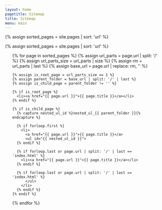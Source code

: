 ```yaml
---
layout: home
pagetitle: Sitemap
title: Sitemap
menu: main
---
```

<!-- {% for page in site.pages | where_exp: 'page', 'page.title' | sort: 'page.url' %}
  [{{ page.title }}]({{ site.url }}{{ page.url | remove: "index.html" }})
{% endfor %} -->
{% assign sorted_pages = site.pages | sort: 'url' %}

{% assign sorted_pages = site.pages | sort: 'url' %}

<ul>
  {% for page in sorted_pages %}
    {% assign url_parts = page.url | split: '/' %}
    {% assign url_parts_size = url_parts | size %}
    {% assign rm = url_parts | last %}
    {% assign base_url = page.url | replace: rm, '' %}
    
    {% assign is_root_page = url_parts_size == 1 %}
    {% assign parent_folder = base_url | split: '/' | last %}
    {% assign is_child_page = parent_folder != '' %}
    
    {% if is_root_page %}
      <li><a href="{{ page.url }}">{{ page.title }}</a></li>
    {% endif %}
    
    {% if is_child_page %}
      {% capture nested_ul_id %}nested_ul_{{ parent_folder }}{% endcapture %}
      
      {% if forloop.first %}
        <li>
          <a href="{{ page.url }}">{{ page.title }}</a>
          <ul id="{{ nested_ul_id }}">
      {% endif %}
      
      {% if forloop.last or page.url | split: '/' | last == 'index.html' %}
        <li><a href="{{ page.url }}">{{ page.title }}</a></li>
      {% endif %}
      
      {% if forloop.last or page.url | split: '/' | last == 'index.html' %}
          </ul>
        </li>
      {% endif %}
    {% endif %}
  {% endfor %}
</ul>

